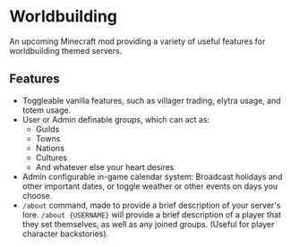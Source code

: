 # Worldbuilding
An upcoming Minecraft mod providing a variety of useful features for worldbuilding themed servers.

## Features
- Toggleable vanilla features, such as villager trading, elytra usage, and totem usage.
- User or Admin definable groups, which can act as:
  - Guilds
  - Towns
  - Nations
  - Cultures
  - And whatever else your heart desires
- Admin configurable in-game calendar system: Broadcast holidays and other important dates, or toggle weather or other events on days you choose.
- `/about` command, made to provide a brief description of your server's lore. `/about {USERNAME}` will provide a brief description of a player that they set themselves, as well as any joined groups. (Useful for player character backstories).

